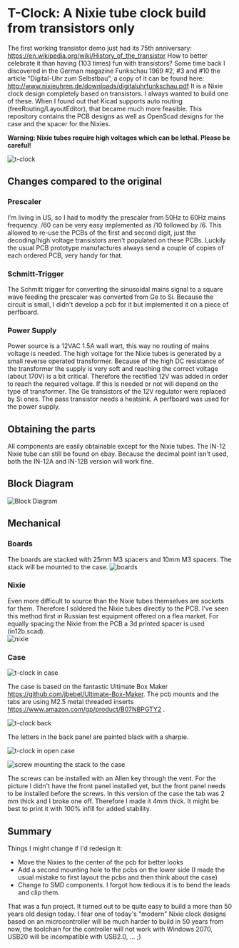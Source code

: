 # T-Clock: A Nixie tube clock build from transistors only

The first working transistor demo just had its 75th anniversary: https://en.wikipedia.org/wiki/History_of_the_transistor How to better celebrate it than having (103 times) fun with transistors? Some time back I discovered in the German magazine Funkschau 1969 #2, #3 and #10 the article "Digital-Uhr zum Selbstbau", a copy of it can be found here: http://www.nixieuhren.de/downloads/digitaluhrfunkschau.pdf 
It is a Nixie clock design completely based on transistors. I always wanted to build one of these. When I found out that Kicad supports auto routing (freeRouting/LayoutEditor), that became much more feasible. This repository contains the PCB designs as well as OpenScad designs for the case and the spacer for the Nixies.

**Warning: Nixie tubes require high voltages which can be lethal. Please be careful!**

![t-clock](img/t-clock.jpg)


## Changes compared to the original

### Prescaler

I'm living in US, so I had to modify the prescaler from 50Hz to 60Hz mains frequency. /60 can be very easy implemented as /10 followed by /6. This allowed to re-use the PCBs of the first and second digit, just the decoding/high voltage transistors aren't populated on these PCBs. Luckily the usual PCB prototype manufactures always send a couple of copies of each ordered PCB, very handy for that.

### Schmitt-Trigger

The Schmitt trigger for converting the sinusoidal mains signal to a square wave feeding the prescaler was converted from Ge to Si. Because the circuit is small, I didn't develop a pcb for it but implemented it on a piece of perfboard. 

### Power Supply

Power source is a 12VAC 1.5A wall wart, this way no routing of mains voltage is needed. The high voltage for the Nixie tubes is generated by a small reverse operated transformer. Because of the high DC resistance of the transformer the supply is very soft and reaching the correct voltage (about 170V) is a bit critical. Therefore the rectified 12V was added in order to reach the required voltage. If this is needed or not will depend on the type of transformer. The Ge transistors of the 12V regulator were replaced by Si ones. The pass transistor needs a heatsink. A perfboard was used for the power supply. 

## Obtaining the parts

All components are easily obtainable except for the Nixie tubes. The IN-12 Nixie tube can still be found on ebay. Because the decimal point isn't used, both the IN-12A and IN-12B version will work fine.

## Block Diagram

![Block Diagram](img/blockdiag.jpg)

## Mechanical

### Boards

The boards are stacked with 25mm M3 spacers and 10mm M3 spacers. The stack will be mounted to the case.
![boards](img/top.jpg)

### Nixie

Even more difficult to source than the Nixie tubes themselves are sockets for them. Therefore I soldered the Nixie tubes directly to the PCB. I've seen this method first in Russian test equipment offered on a flea market. For equally spacing the Nixie from the PCB a 3d printed spacer is used (in12b.scad).  
![nixie](img/nixie.jpg)

### Case

![t-clock in case](img/t-clock_in_case.jpg)

The case is based on the fantastic Ultimate Box Maker https://github.com/jbebel/Ultimate-Box-Maker. The pcb mounts and the tabs are using M2.5 metal threaded inserts https://www.amazon.com/gp/product/B07NBPGTY2 .

![t-clock back](img/t-clock_back.jpg)

The letters in the back panel are painted black with a sharpie. 

![t-clock in open case](img/t-clock_in_open_case.jpg)

![screw mounting the stack to the case](img/screw.jpg)

The screws can be installed with an Allen key through the vent. For the picture I didn't have the front panel installed yet, but the front panel needs to be installed before the screws. In this version of the case the tab was 2 mm thick and I broke one off. Therefore I made it 4mm thick. It might be best to print it with 100% infill for added stability.

## Summary

Things I might change if I'd redesign it:
- Move the Nixies to the center of the pcb for better looks
- Add a second mounting hole to the pcbs on the lower side (I made the usual mistake to first layout the pcbs and then think about the case)
- Change to SMD components. I forgot how tedious it is to bend the leads and clip them.   

That was a fun project. It turned out to be quite easy to build a more than 50 years old design today. I fear one of today's "modern" Nixie clock designs based on an microcontroller will be much harder to build in 50 years from now, the toolchain for the controller will not work with Windows 2070, USB20 will be incompatible with USB2.0, ... ;)
